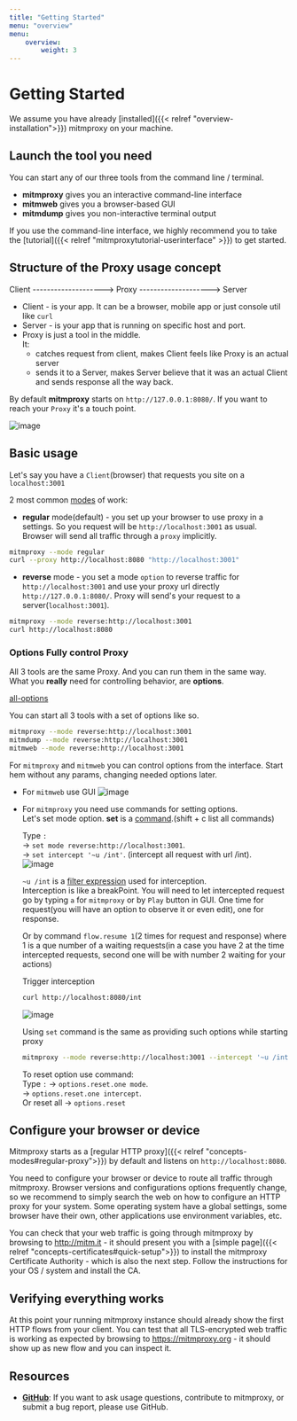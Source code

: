 ```yaml
---
title: "Getting Started"
menu: "overview"
menu:
    overview:
        weight: 3
---
```


# Getting Started

We assume you have already [installed]({{< relref "overview-installation">}}) mitmproxy on
your machine.

## Launch the tool you need

You can start any of our three tools from the command line / terminal.

* **mitmproxy** gives you an interactive command-line interface
* **mitmweb** gives you a browser-based GUI
* **mitmdump** gives you non-interactive terminal output

If you use the command-line interface, we highly recommend you to take the [tutorial]({{< relref "mitmproxytutorial-userinterface" >}}) to get started.

## Structure of the Proxy usage concept  

Client --------------------> Proxy --------------------> Server  

- Client - is your app. It can be a browser, mobile app or just console util like `curl`  
- Server - is your app that is running on specific host and port.  
- Proxy is just a tool in the middle.  
  It:  
  - catches request from client, makes Client feels like Proxy is an actual server
  - sends it to a Server, makes Server believe that it was an actual Client and sends response all the way back.  

By default **mitmproxy** starts on `http://127.0.0.1:8080/`. If you want to reach your `Proxy` it's a touch point.  

![image](https://user-images.githubusercontent.com/84029657/160138642-b3bccdae-a0e6-4859-ad04-703eb69e8d4c.png)

## Basic usage 

Let's say you have a `Client`(browser) that requests you site on a `localhost:3001`

2 most common [modes](https://docs.mitmproxy.org/stable/concepts-modes/) of work:  
- **regular** mode(default) - you set up your browser to use proxy in a settings. So you request will be `http://localhost:3001` as usual. Browser will send all traffic through a `proxy` implicitly.  
```bash
mitmproxy --mode regular
curl --proxy http://localhost:8080 "http://localhost:3001"
```

- **reverse** mode - you set a mode `option` to reverse traffic for `http://localhost:3001` and use your proxy url directly `http://127.0.0.1:8080/`. Proxy will send's your request to a server(`localhost:3001`).  
```bash
mitmproxy --mode reverse:http://localhost:3001
curl http://localhost:8080
```  

### Options Fully control Proxy  

  All 3 tools are the same Proxy. And you can run them in the same way.  
What you **really** need for controlling behavior, are **options**.  

[all-options](https://docs.mitmproxy.org/stable/concepts-options/)

You can start all 3 tools with a set of options like so.

```bash
mitmproxy --mode reverse:http://localhost:3001
mitmdump --mode reverse:http://localhost:3001
mitmweb --mode reverse:http://localhost:3001
```

For `mitmproxy` and `mitmweb` you can control options from the interface. Start hem without any params, changing needed options later.  

- For `mitmweb` use GUI 
![image](https://user-images.githubusercontent.com/84029657/160147201-bf0b14fb-579d-4cf6-8d76-539550eb84b5.png)

- For `mitmproxy` you need use commands for setting options.  
Let's set mode option.  **set** is a [command](https://docs.mitmproxy.org/stable/addons-commands/).(shift + c list all commands)

  Type `:`  
  -> `set mode reverse:http://localhost:3001`.  
  -> `set intercept '~u /int'`. (intercept all request with url /int).  
  ![image](https://user-images.githubusercontent.com/84029657/160148088-d4cfcf04-d744-46fd-8ed2-0ed3ac489c81.png)

  `~u /int` is a [filter expression](https://docs.mitmproxy.org/stable/concepts-filters/) used for interception.  
  Interception is like a breakPoint. You will need to let intercepted request go by typing `a` for `mitmproxy` or by `Play` button in GUI. One time for request(you will have an option to observe it or even edit), one for response.  
  
  Or by command `flow.resume 1`(2 times for request and response) where 1 is a que number of a waiting requests(in a case you have 2 at the time intercepted requests, second one will be with number 2 waiting for your actions)

  Trigger interception
  ```bash
  curl http://localhost:8080/int
  ```
  ![image](https://user-images.githubusercontent.com/84029657/160148528-92846134-e37b-42ff-b9a6-723cf4d9e640.png)


  Using `set` command is the same as providing such options while starting proxy 
  ```bash
  mitmproxy --mode reverse:http://localhost:3001 --intercept '~u /int'
  ```

  To reset option use command:  
  Type `:`
  -> `options.reset.one mode`.  
  -> `options.reset.one intercept`.  
  Or reset all
  -> `options.reset`

## Configure your browser or device

Mitmproxy starts as a [regular HTTP proxy]({{< relref
"concepts-modes#regular-proxy">}}) by default and listens on `http://localhost:8080`.

You need to configure your browser or device to route all traffic through mitmproxy.
Browser versions and configurations options frequently change, so we recommend to simply search the
web on how to configure an HTTP proxy for your system. Some operating system
have a global settings, some browser have their own, other applications use
environment variables, etc.

You can check that your web traffic is going through mitmproxy by browsing to
http://mitm.it - it should present you with a [simple page]({{< relref
"concepts-certificates#quick-setup">}}) to install the mitmproxy Certificate
Authority - which is also the next step. Follow the instructions for your OS /
system and install the CA.

## Verifying everything works

At this point your running mitmproxy instance should already show the first HTTP
flows from your client. You can test that all TLS-encrypted web traffic is
working as expected by browsing to https://mitmproxy.org - it should show up as
new flow and you can inspect it.

## Resources

* [**GitHub**](https://github.com/mitmproxy/mitmproxy): If you want to ask usage questions, contribute
  to mitmproxy, or submit a bug report, please use GitHub.
